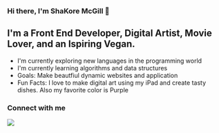 ### Hi there, I'm ShaKore McGill 👋

## I'm a Front End Developer, Digital Artist, Movie Lover, and an Ispiring Vegan.

* I'm currently exploring new languages in the programming world
* I'm currently learning algorithms and data structures
* Goals: Make beautfiul dynamic websites and application
* Fun Facts: I love to make digital art using my iPad and create tasty dishes. Also my favorite color is Purple 


### Connect with me
[<img align="left" atl="twitter" src="https://img.shields.io/badge/twitter-%231DA1F2.svg?&style=for-the-badge&logo=twitter&logoColor=white" />][twitter]
<img src=""/>
<img src=""/>

<!--
**mcgillshakore/mcgillshakore** is a ✨ _special_ ✨ repository because its `README.md` (this file) appears on your GitHub profile.

Here are some ideas to get you started:

- 🔭 I’m currently working on ...
- 🌱 I’m currently learning ...
- 👯 I’m looking to collaborate on ...
- 🤔 I’m looking for help with ...
- 💬 Ask me about ...
- 📫 How to reach me: ...
- 😄 Pronouns: ...
- ⚡ Fun fact: ...
-->
[linkedIn]:http://www.linkedin.com/in/shakore-mcgill
[twitter]:http://www.twitter.com/mcgillshakore
